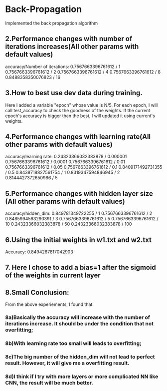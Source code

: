 # Back-Propagation
Implemented the back propagation algorithm



## 2.Performance changes with number of iterations increases(All other params with default values)
accuracy/Number of iterations: 
0.7567663396761612 / 1
0.7567663396761612 / 2
0.7567663396761612 / 4
0.7567663396761612  / 8
0.8488358350076823 / 16



## 3.How to best use dev data during training.
Here I added a variable "epoch" whose value is N/5. For each epoch, I will call test_accuracy to check the goodness of the weights. If the current epoch's accuracy is bigger than the best, I will updated it using current's weights.


## 4.Performance changes with learning rate(All other params with default values)
accuracy/learning rate:
0.24323366032383878 / 0.000001
0.7567663396761612 / 0.0001
0.7567663396761612 / 0.01
0.7567663396761612 / 0.05
0.7567663396761612 / 0.1
0.8409171492731355 / 0.5
0.8438718827561754 / 1
0.8319347594846945 / 2
0.8144427372650986 / 5

## 5.Performance changes with hidden layer size (All other params with default values)
accuracy/hidden_dim: 
0.849781349722255 / 1
0.7567663396761612 / 2
0.8485994563290391 / 3
0.7567663396761612 / 5
0.7567663396761612 / 10
0.24323366032383878 / 50
0.24323366032383878 / 100

## 6.Using the initial weights in w1.txt and w2.txt
Accuracy: 0.8494267817042903


## 7. Here I chose to add a bias=1 after the sigmoid of the weights in current layer

## 8.Small Conclusion:
From the above experiements, I found that:
### 8a)Basically the accuracy will increase with the number of iterations increase. It should be under the condition that not overfitting;
### 8b)With learning rate too small will leads to overfitting;
### 8c)The big number of the hidden_dim will not lead to perfect result. However, it will give me a overfitting result.
### 8d)I think if I try with more layers or more complicated NN like CNN, the result will be much better.
